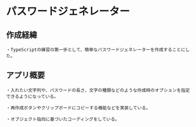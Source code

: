 # パスワードジェネレーター

## 作成経緯

    ・TypeScriptの練習の第一歩として、簡単なパスワードジェネレーターを作成することにした。

## アプリ概要

    ・入れたい文字列や、パスワードの長さ、文字の種類などのような作成時のオプションを指定できるようになっている。

    ・再作成ボタンやクリップボードにコピーする機能などを実装している。

    ・オブジェクト指向に基づいたコーディングをしている。